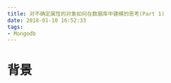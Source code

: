 ```yaml
---
title: 对不确定属性的对象如何在数据库中建模的思考(Part 1)
date: 2018-01-10 16:52:33
tags:
- Mongodb
---
```


# 背景
    





